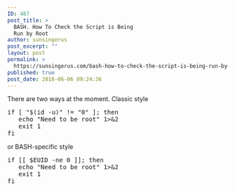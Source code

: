 ```yaml
---
ID: 487
post_title: >
  BASH. How To Check the Script is Being
  Run by Root
author: sunsingerus
post_excerpt: ""
layout: post
permalink: >
  https://sunsingerus.com/bash-how-to-check-the-script-is-being-run-by-root/
published: true
post_date: 2018-06-06 09:24:36
---
```

There are two ways at the moment.
Classic style
<pre>
if [ "$(id -u)" != "0" ]; then
   echo "Need to be root" 1>&2
   exit 1
fi
</pre>

or BASH-specific style
<pre>
if [[ $EUID -ne 0 ]]; then
   echo "Need to be root" 1>&2
   exit 1
fi
</pre>